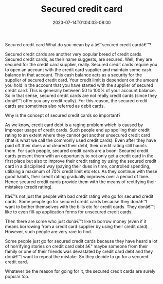 ﻿---
title: "Secured credit card"
date: 2023-07-14T01:04:03-08:00
description: "Credit_Cards Tips for Web Success"
featured_image: "/images/Credit_Cards.jpg"
tags: ["Credit Cards"]
---

Secured credit card
What do you mean by a â€˜secured credit cardâ€™?

Secured credit cards are another very popular breed of credit cards. Secured credit cards, as their name suggests, are secured. Well, they are secured for the credit card supplier, really. Secured credit cards require you to open an account with the credit card supplier and maintain some cash balance in that account. This cash balance acts as a security for the supplier of secured credit card. Your credit limit is dependent on the amount you hold in the account that you have started with the supplier of secured credit card. This is generally between 50 to 100% of your account balance. So in that sense, secured credit cards are not really credit cards (since they donâ€™t offer you any credit really). For this reason, the secured credit cards are sometimes also referred as debit cards.

Why is the concept of secured credit cards so important? 

As we know, credit card debt is a raging problem which is caused by improper usage of credit cards. Such people end up spoiling their credit rating to an extent where they cannot get another unsecured credit card (that is what we call the commonly used credit cards). Even after they have paid off their dues and cleared their debt, their credit rating still haunts them. For such people, secured credit cards are a boon. Secured credit cards present them with an opportunity to not only get a credit card in the first place but also to improve their credit rating by using the secured credit card in a disciplined way (paying their dues in time, controlled spending, utilizing a maximum of 70% credit limit etc etc). As they continue with these good habits, their credit rating gradually improves over a period of time. Hence secured credit cards provide them with the means of rectifying their mistakes (credit rating). 

Itâ€™s not just the people with bad credit rating who go for secured credit cards. Some people go for secured credit cards because they donâ€™t want to bother themselves with the bills etc for credit cards. They donâ€™t like to even fill-up application forms for unsecured credit cards. 

Then there are some who just donâ€™t like to borrow money (even if it means borrowing from a credit card supplier by using their credit card). However, such people are very rare to find. 

Some people just go for secured credit cards because they have heard a lot of horrifying stories on credit card debt â€“ maybe someone from their family or one of their friends was devastated by credit card debt and they donâ€™t want to repeat the mistake. So they decide to go for a secured credit card.

Whatever be the reason for going for it, the secured credit cards are surely popular too. 
 

